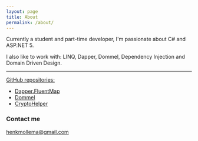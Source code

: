 ```yaml
---
layout: page
title: About
permalink: /about/
---
```


Currently a student and part-time developer, I'm passionate about C# and ASP.NET 5.

I also like to work with: LINQ, Dapper, Dommel, Dependency Injection and Domain Driven Design.

<hr>

[GitHub repositories:](https://github.com/henkmollema)
- [Dapper.FluentMap](https://github.com/henkmollema/Dapper-FluentMap)
- [Dommel](https://github.com/henkmollema/Dommel)
- [CryptoHelper](https://github.com/henkmollema/CryptoHelper)

### Contact me

[henkmollema@gmail.com](mailto:henkmollema@gmail.com)